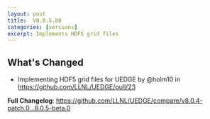 ```yaml
---
layout: post
title:  V8.0.5.b0
categories: [versions]
excerpt: Implements HDF5 grid files 
---
```

## What's Changed
* Implementing HDF5 grid files for UEDGE by @holm10 in https://github.com/LLNL/UEDGE/pull/23


**Full Changelog**: https://github.com/LLNL/UEDGE/compare/v8.0.4-patch.0...8.0.5-beta.0
